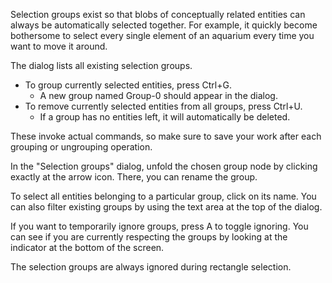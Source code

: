 Selection groups exist so that blobs of conceptually related entities 
can always be automatically selected together.
For example, it quickly become bothersome to select every single element of an aquarium 
every time you want to move it around.

The dialog lists all existing selection groups.

- To group currently selected entities, press Ctrl+G.
	- A new group named Group-0 should appear in the dialog.
- To remove currently selected entities from all groups, press Ctrl+U.
	- If a group has no entities left, it will automatically be deleted.

These invoke actual commands,
so make sure to save your work after each grouping or ungrouping operation.

In the "Selection groups" dialog, unfold the chosen group node by clicking exactly at the arrow icon.
There, you can rename the group.

To select all entities belonging to a particular group, click on its name.
You can also filter existing groups by using the text area at the top of the dialog.

If you want to temporarily ignore groups, press A to toggle ignoring.
	You can see if you are currently respecting the groups by looking at the indicator
	at the bottom of the screen.

The selection groups are always ignored during rectangle selection.
